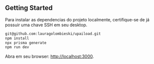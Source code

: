 ## Getting Started

Para instalar as dependencias do projeto localmente, certifique-se de já possuir uma chave SSH em seu desktop.

```bash
git@github.com:lauragolombieski/upaiload.git
npm install
npx prisma generate
npm run dev
```

Abra em seu browser: [http://localhost:3000](http://localhost:3000).

